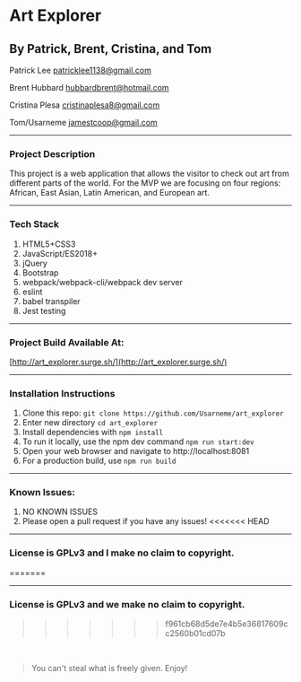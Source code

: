 # Art Explorer
## By Patrick, Brent, Cristina, and Tom

Patrick Lee <patricklee1138@gmail.com>

Brent Hubbard <hubbardbrent@hotmail.com>

Cristina Plesa <cristinaplesa8@gmail.com>

Tom/Usarneme <jamestcoop@gmail.com>


---

### Project Description

This project is a web application that allows the visitor to check out art from different parts of the world. For the MVP we are focusing on four regions: African, East Asian, Latin American, and European art.

---
### Tech Stack
1. HTML5+CSS3
2. JavaScript/ES2018+
3. jQuery
4. Bootstrap
5. webpack/webpack-cli/webpack dev server
6. eslint
7. babel transpiler
8. Jest testing
---

### Project Build Available At:

[http://art_explorer.surge.sh/](http://art_explorer.surge.sh/)

---
### Installation Instructions
1. Clone this repo: `git clone https://github.com/Usarneme/art_explorer`
2. Enter new directory `cd art_explorer`
3. Install dependencies with `npm install`
4. To run it locally, use the npm dev command `npm run start:dev`
5. Open your web browser and navigate to http://localhost:8081
6. For a production build, use `npm run build`
---

### Known Issues:
1. NO KNOWN ISSUES
2. Please open a pull request if you have any issues!
<<<<<<< HEAD
---

### License is GPLv3 and I make no claim to copyright.
=======


---
### License is GPLv3 and we make no claim to copyright.
>>>>>>> f961cb68d5de7e4b5e36817609cc2560b01cd07b
<br />

> You can't steal what is freely given. Enjoy!
